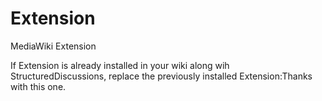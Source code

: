 # Extension
MediaWiki Extension

If Extension is already installed in your wiki along wih StructuredDiscussions, replace the previously installed Extension:Thanks with this one.
